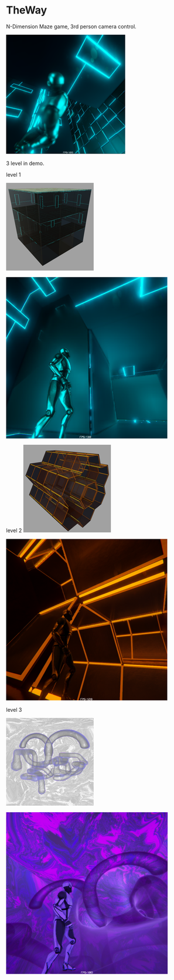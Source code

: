 # TheWay
N-Dimension Maze game, 3rd person camera control.

![image](https://github.com/chewingF/TheWay/blob/develop/ReadmeImg/wall-walk-preview.png)


3 level in demo.

level 1

![image](https://github.com/chewingF/TheWay/blob/develop/ReadmeImg/level1-preview1.png)

![image](https://github.com/chewingF/TheWay/blob/develop/ReadmeImg/level1-preview2.png)

level 2
![image](https://github.com/chewingF/TheWay/blob/develop/ReadmeImg/level2-preview1.png)

![image](https://github.com/chewingF/TheWay/blob/develop/ReadmeImg/level2-preview2.png)

level 3

![image](https://github.com/chewingF/TheWay/blob/develop/ReadmeImg/level3-preview1.png)

![image](https://github.com/chewingF/TheWay/blob/develop/ReadmeImg/level3-preview2.png)
